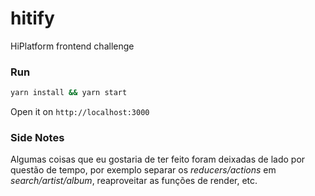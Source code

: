 # hitify
HiPlatform frontend challenge

### Run
```sh
yarn install && yarn start
```
Open it on `http://localhost:3000`

### Side Notes
Algumas coisas que eu gostaria de ter feito foram deixadas de lado por questão de tempo, por exemplo separar os _reducers/actions_ em _search/artist/album_, reaproveitar as funções de render, etc.
